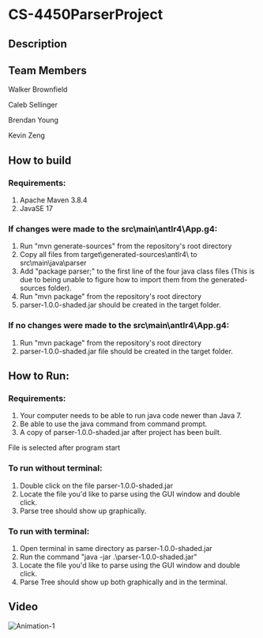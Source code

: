 # CS-4450ParserProject
## Description

## Team Members

Walker Brownfield

Caleb Sellinger

Brendan Young

Kevin Zeng

## How to build


### Requirements:
 1. Apache Maven 3.8.4
 2. JavaSE 17

### If changes were made to the src\main\antlr4\App.g4:
 1. Run "mvn generate-sources" from the repository's root directory
 2. Copy all files from target\generated-sources\antlr4\ to src\main\java\parser
 3. Add "package parser;" to the first line of the four java class files (This is due to being unable to figure how to import them from the generated-sources folder).
 4. Run "mvn package" from the repository's root directory
 5. parser-1.0.0-shaded.jar should be created in the target folder.

### If no changes were made to the src\main\antlr4\App.g4:
 1. Run "mvn package" from the repository's root directory
 2. parser-1.0.0-shaded.jar file should be created in the target folder.

    
## How to Run: 
### Requirements:
 1. Your computer needs to be able to run java code newer than Java 7.
 2. Be able to use the java command from command prompt.
 3. A copy of parser-1.0.0-shaded.jar after project has been built.

File is selected after program start
### To run without terminal:
  1. Double click on the file parser-1.0.0-shaded.jar
  2. Locate the file you'd like to parse using the GUI window and double click.
  3. Parse tree should show up graphically.
    

### To run with terminal:
  1. Open terminal in same directory as parser-1.0.0-shaded.jar
  2. Run the command "java -jar .\parser-1.0.0-shaded.jar"
  3. Locate the file you'd like to parse using the GUI window and double click.
  4. Parse Tree should show up both graphically and in the terminal.

## Video

![Animation-1](https://user-images.githubusercontent.com/54420175/146464583-34aeaed6-1b87-467b-ba2b-a107f6551687.gif)

